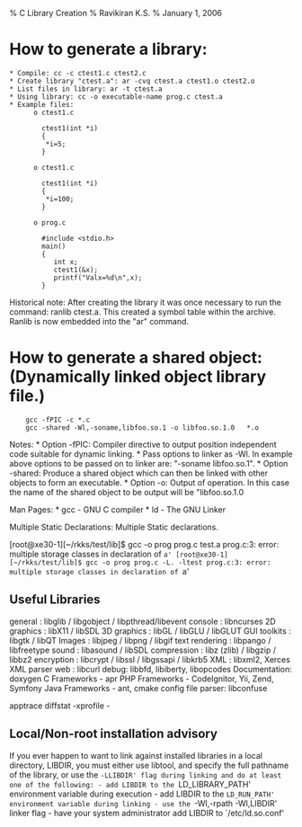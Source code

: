 % C Library Creation
% Ravikiran K.S.
% January 1, 2006

# How to generate a library:
    * Compile: cc -c ctest1.c ctest2.c
    * Create library "ctest.a": ar -cvq ctest.a ctest1.o ctest2.o
    * List files in library: ar -t ctest.a
    * Using library: cc -o executable-name prog.c ctest.a
    * Example files:
          o ctest1.c

            ctest1(int *i)
            {
             *i=5;
            }

          o ctest1.c

            ctest1(int *i)
            {
             *i=100;
            }

          o prog.c

            #include <stdio.h>
            main()
            {
               int x;
               ctest1(&x);
               printf("Valx=%d\n",x);
            }

Historical note: After creating the library it was once necessary to run the command: ranlib ctest.a. This created a symbol table within the archive. Ranlib is now embedded into the "ar" command.

# How to generate a shared object: (Dynamically linked object library file.)
        gcc -fPIC -c *.c
        gcc -shared -Wl,-soname,libfoo.so.1 -o libfoo.so.1.0   *.o

Notes:
    * Option -fPIC: Compiler directive to output position independent code suitable for dynamic linking.
    * Pass options to linker as -Wl. In example above options to be passed on to linker are: "-soname libfoo.so.1".
    * Option -shared: Produce a shared object which can then be linked with other objects to form an executable.
    * Option -o: Output of operation. In this case the name of the shared object to be output will be "libfoo.so.1.0

Man Pages:
    * gcc - GNU C compiler
    * ld - The GNU Linker

Multiple Static Declarations:
Multiple Static declarations.

[root@xe30-1][~/rkks/test/lib]$ gcc -o prog prog.c test.a
prog.c:3: error: multiple storage classes in declaration of `a'
[root@xe30-1][~/rkks/test/lib]$ gcc -o prog prog.c -L. -ltest
prog.c:3: error: multiple storage classes in declaration of `a'

## Useful Libraries
general : libglib / libgobject / libpthread/libevent
console : libncurses
2D graphics : libX11 / libSDL
3D graphics : libGL / libGLU / libGLUT
GUI toolkits : libgtk / libQT
Images : libjpeg / libpng / libgif
text rendering : libpango / libfreetype
sound : libasound / libSDL
compression : libz (zlib) / libgzip / libbz2
encryption : libcrypt / libssl / libgssapi / libkrb5
XML : libxml2, Xerces XML parser
web : libcurl
debug: libbfd, libiberty, libopcodes
Documentation: doxygen
C Frameworks - apr
PHP Frameworks - CodeIgnitor, Yii, Zend, Symfony
Java Frameworks - ant, cmake
config file parser: libconfuse

apptrace
diffstat
-xprofile - 

## Local/Non-root installation advisory

If you ever happen to want to link against installed libraries in a local
directory, LIBDIR, you must either use libtool, and specify the full pathname
of the library, or use the `-LLIBDIR' flag during linking and do at least one
of the following:
    - add LIBDIR to the `LD_LIBRARY_PATH' environment variable during execution
    - add LIBDIR to the `LD_RUN_PATH' environment variable during linking
    - use the `-Wl,-rpath -Wl,LIBDIR' linker flag
    - have your system administrator add LIBDIR to `/etc/ld.so.conf'
